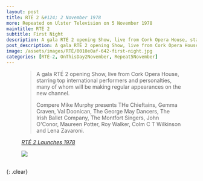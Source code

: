 ```yaml
---
layout: post
title: RTÉ 2 &#124; 2 November 1978
more: Repeated on Ulster Television on 5 November 1978
maintitle: RTÉ 2
subtitle: First Night
description: A gala RTÉ 2 opening Show, live from Cork Opera House, starring top international performers and personalties, many of whom will be making regular appearances on the new channel.
post_description: A gala RTÉ 2 opening Show, live from Cork Opera House, starring top international performers and personalties, many of whom will be making regular appearances on the new channel.
image: /assets/images/RTÉ/0010e0af-642-first-night.jpg
categories: [RTÉ-2, OnThisDay2November, Repeat5November]
---
```


<figure class="fig1">
<blockquote>
<p>A gala RTÉ 2 opening Show, live from Cork Opera House, starring top international performers and personalties, many of whom will be making regular appearances on the new channel.</p>

<p>Compere Mike Murphy presents THe Chieftains, Gemma Craven, Val Doonican, The George May Dancers, The Irish Ballet Company, The Montfort Singers, John O'Conor, Maureen Potter, Roy Walker, Colm C T Wilkinson and Lena Zavaroni.</p>
</blockquote>
<cite><a href="https://www.rte.ie/archives/2013/1031/483860-rt-2-launches-1978">RTÉ 2 Launches 1978</a></cite>
</figure>

<figure class="fig2">
<a href="/assets/images/RTÉ/0010e0af-642.jpg"><img src="/assets/images/RTÉ/0010e0af-642.jpg" class="full-width zoom-in"></a>
</figure>

<br />{: .clear}

